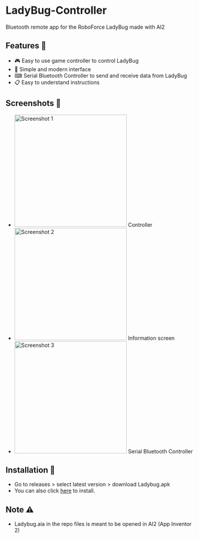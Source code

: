 # LadyBug-Controller
Bluetooth remote app for the RoboForce LadyBug made with AI2

## Features 📃
- 🎮 Easy to use game controller to control LadyBug
- 📱 Simple and modern interface
- ⌨ Serial Bluetooth Controller to send and receive data from LadyBug
- 📋 Easy to understand instructions

## Screenshots 📸

- <img src="https://github.com/user-attachments/assets/a04166e0-7015-4f40-9d6b-236e7a797777" alt="Screenshot 1" width="300"> Controller
- <img src="https://github.com/user-attachments/assets/34b7f31d-7355-479e-9c4b-163ecb22745c" alt="Screenshot 2" width="300"> Information screen
- <img src="https://github.com/user-attachments/assets/f85b1ea1-956a-4410-b539-c664976a9b6d" alt="Screenshot 3" width="300"> Serial Bluetooth Controller

## Installation 💾
- Go to releases > select latest version > download Ladybug.apk
- You can also click [here](https://github.com/Eth4nplays/LadyBug-Controller/releases/latest/download/Ladybug.apk) to install.

## Note ⚠️
- Ladybug.aia in the repo files is meant to be opened in AI2 (App Inventor 2)